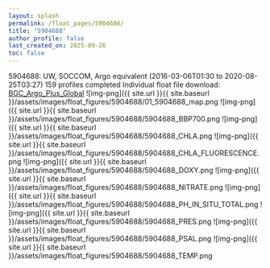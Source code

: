 ```yaml
---
layout: splash
permalink: /float_pages/5904688/
title: "5904688"
author_profile: false
last_created_on: 2025-09-26
toc: false
---
```

 
5904688: UW, SOCCOM, Argo equivalent (2016-03-06T01:30 to 2020-08-25T03:27)
159 profiles completed
Individual float file download: [BGC_Argo_Plus_Global](https://ftp.soest.hawaii.edu/bgc_argo_plus/Individual_Floats/outliers_removed/5904688_Sprof_processed.nc)
![img-png]({{ site.url }}{{ site.baseurl }}/assets/images/float_figures/5904688/01_5904688_map.png
![img-png]({{ site.url }}{{ site.baseurl }}/assets/images/float_figures/5904688/5904688_BBP700.png
![img-png]({{ site.url }}{{ site.baseurl }}/assets/images/float_figures/5904688/5904688_CHLA.png
![img-png]({{ site.url }}{{ site.baseurl }}/assets/images/float_figures/5904688/5904688_CHLA_FLUORESCENCE.png
![img-png]({{ site.url }}{{ site.baseurl }}/assets/images/float_figures/5904688/5904688_DOXY.png
![img-png]({{ site.url }}{{ site.baseurl }}/assets/images/float_figures/5904688/5904688_NITRATE.png
![img-png]({{ site.url }}{{ site.baseurl }}/assets/images/float_figures/5904688/5904688_PH_IN_SITU_TOTAL.png
![img-png]({{ site.url }}{{ site.baseurl }}/assets/images/float_figures/5904688/5904688_PRES.png
![img-png]({{ site.url }}{{ site.baseurl }}/assets/images/float_figures/5904688/5904688_PSAL.png
![img-png]({{ site.url }}{{ site.baseurl }}/assets/images/float_figures/5904688/5904688_TEMP.png
